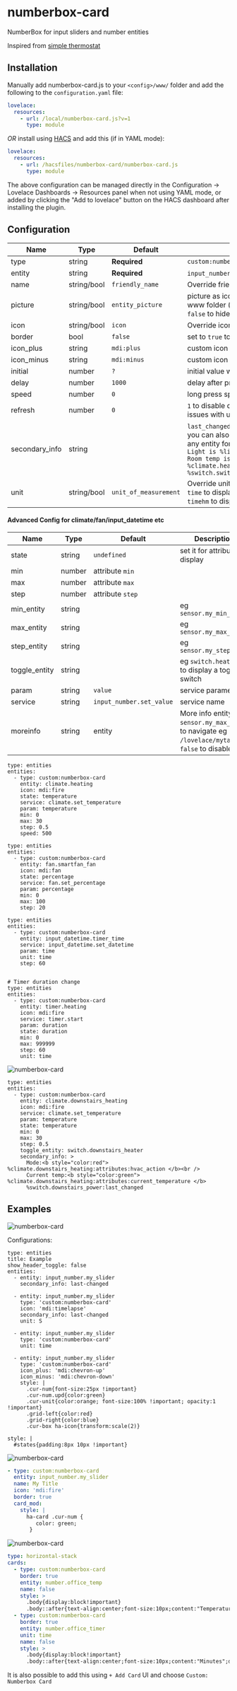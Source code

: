 # numberbox-card

NumberBox for input sliders and number entities

Inspired from [simple thermostat](https://github.com/nervetattoo/simple-thermostat)

## Installation

Manually add numberbox-card.js
to your `<config>/www/` folder and add the following to the `configuration.yaml` file:
```yaml
lovelace:
  resources:
    - url: /local/numberbox-card.js?v=1
      type: module
```

_OR_ install using [HACS](https://hacs.xyz/) and add this (if in YAML mode):
```yaml
lovelace:
  resources:
    - url: /hacsfiles/numberbox-card/numberbox-card.js
      type: module
```

The above configuration can be managed directly in the Configuration -> Lovelace Dashboards -> Resources panel when not using YAML mode,
or added by clicking the "Add to lovelace" button on the HACS dashboard after installing the plugin.


## Configuration

| Name | Type | Default | Description
| ---- | ---- | ------- | -----------
| type | string | **Required** | `custom:numberbox-card`
| entity | string | **Required** | `input_number.my_slider` or `number.my_number`
| name | string/bool | `friendly_name` | Override friendly name (set to `false` to hide)
| picture | string/bool | `entity_picture` | picture as icon eg. `/local/picture.png` local is www folder (picture has priority over icon so set to `false` to hide / display icon instead) 
| icon | string/bool | `icon` | Override icon (set to `false` to hide)
| border | bool | `false` | set to `true` to show borders
| icon_plus | string | `mdi:plus` | custom icon
| icon_minus | string | `mdi:minus` | custom icon
| initial | number | `?` | initial value when `unknown` or `unavailable` state
| delay | number | `1000` | delay after pressing in ms, `0` to disable
| speed | number | `0` | long press speed in ms, `0` to disable
| refresh | number | `0` | `1` to disable debounce when change, may fix issues with updating
| secondary_info | string |  | `last_changed` `last_updated` or any text/html,<br />you can also display states or other attributes of any entity for eg. <br /> `Light is %light.office_1:state` <br />`Room temp is %climate.heating:attributes:current_temperature` <br />`%switch.switch_2:last_updated`
| unit | string/bool  | `unit_of_measurement` | Override unit string (set to `false` to hide) <br />`time` to display the number in hh:mm:ss<br />`timehm` to display the number in hh:mm

#### Advanced Config for climate/fan/input_datetime etc


| Name | Type | Default | Description
| ---- | ---- | ------- | -----------
| state | string | `undefined` | set it for attribute display
| min | number | attribute `min` |  
| max | number | attribute `max`  |  
| step | number | attribute `step`  |  
| min_entity | string | | eg `sensor.my_min_size`  |  
| max_entity | string | | eg `sensor.my_max_size`  |  
| step_entity | string | | eg `sensor.my_step_size`  |
| toggle_entity | string | | eg `switch.heating` to display a toggle switch |
| param | string | `value` |  service parameter
| service | string | `input_number.set_value` |  service name
| moreinfo | string | entity | More info entity eg `sensor.my_max_size`, to navigate eg `/lovelace/mytab`,  `false` to disable  |  

```
type: entities
entities:
  - type: custom:numberbox-card
    entity: climate.heating
    icon: mdi:fire
    state: temperature
    service: climate.set_temperature
    param: temperature
    min: 0
    max: 30
    step: 0.5
    speed: 500

type: entities
entities:
  - type: custom:numberbox-card
    entity: fan.smartfan_fan
    icon: mdi:fan
    state: percentage
    service: fan.set_percentage
    param: percentage
    min: 0
    max: 100
    step: 20

type: entities
entities:
  - type: custom:numberbox-card
    entity: input_datetime.timer_time
    service: input_datetime.set_datetime
    param: time
    unit: time
    step: 60


# Timer duration change
type: entities
entities:
  - type: custom:numberbox-card
    entity: timer.heating
    icon: mdi:fire
    service: timer.start
    param: duration
    state: duration
    min: 0
    max: 999999
    step: 60
    unit: time
```

![numberbox-card](https://github.com/htmltiger/numberbox-card/raw/main/example3.png)
```
type: entities
entities:
  - type: custom:numberbox-card
    entity: climate.downstairs_heating
    icon: mdi:fire
    service: climate.set_temperature
    param: temperature
    state: temperature
    min: 0
    max: 30
    step: 0.5
    toggle_entity: switch.downstairs_heater
    secondary_info: >
      Mode:<b style="color:red"> %climate.downstairs_heating:attributes:hvac_action </b><br />
      Current temp:<b style="color:green"> %climate.downstairs_heating:attributes:current_temperature </b>
      %switch.downstairs_power:last_changed
```


## Examples

![numberbox-card](https://github.com/htmltiger/numberbox-card/raw/main/example.png)

Configurations:
```
type: entities
title: Example
show_header_toggle: false
entities:
  - entity: input_number.my_slider
    secondary_info: last-changed
  
  - entity: input_number.my_slider
    type: 'custom:numberbox-card'
    icon: 'mdi:timelapse'
    secondary_info: last-changed
    unit: S

  - entity: input_number.my_slider
    type: 'custom:numberbox-card'
    unit: time

  - entity: input_number.my_slider
    type: 'custom:numberbox-card'
    icon_plus: 'mdi:chevron-up'
    icon_minus: 'mdi:chevron-down'
    style: |
      .cur-num{font-size:25px !important}
      .cur-num.upd{color:green}
      .cur-unit{color:orange; font-size:100% !important; opacity:1 !important}
      .grid-left{color:red}
      .grid-right{color:blue}
      .cur-box ha-icon{transform:scale(2)}

style: |
  #states{padding:8px 10px !important}
```
![numberbox-card](https://github.com/htmltiger/numberbox-card/raw/main/example2.png)
```yaml
- type: custom:numberbox-card
  entity: input_number.my_slider
  name: My Title
  icon: 'mdi:fire'
  border: true
  card_mod:
    style: |
      ha-card .cur-num {
         color: green;
       }  
```

 
![numberbox-card](https://github.com/htmltiger/numberbox-card/raw/main/example4.png)
```yaml
type: horizontal-stack
cards:
  - type: custom:numberbox-card
    border: true
    entity: number.office_temp
    name: false
    style: >
      .body{display:block!important}
      .body::after{text-align:center;font-size:10px;content:"Temperature";display:block!important}
  - type: custom:numberbox-card
    border: true
    entity: number.office_timer
    unit: time
    name: false
    style: >
      .body{display:block!important}
      .body::after{text-align:center;font-size:10px;content:"Minutes";display:block!important}
```


It is also possible to add this using `+ Add Card` UI and choose `Custom: Numberbox Card`
